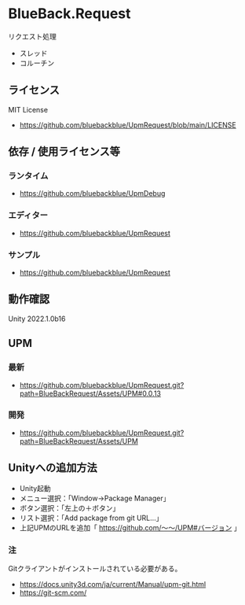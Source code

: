 # BlueBack.Request
リクエスト処理
* スレッド
* コルーチン

## ライセンス
MIT License
* https://github.com/bluebackblue/UpmRequest/blob/main/LICENSE

## 依存 / 使用ライセンス等
### ランタイム
* https://github.com/bluebackblue/UpmDebug
### エディター
* https://github.com/bluebackblue/UpmRequest
### サンプル
* https://github.com/bluebackblue/UpmRequest

## 動作確認
Unity 2022.1.0b16

## UPM
### 最新
* https://github.com/bluebackblue/UpmRequest.git?path=BlueBackRequest/Assets/UPM#0.0.13
### 開発
* https://github.com/bluebackblue/UpmRequest.git?path=BlueBackRequest/Assets/UPM

## Unityへの追加方法
* Unity起動
* メニュー選択：「Window->Package Manager」
* ボタン選択：「左上の＋ボタン」
* リスト選択：「Add package from git URL...」
* 上記UPMのURLを追加「 https://github.com/～～/UPM#バージョン 」
### 注
Gitクライアントがインストールされている必要がある。
* https://docs.unity3d.com/ja/current/Manual/upm-git.html
* https://git-scm.com/


